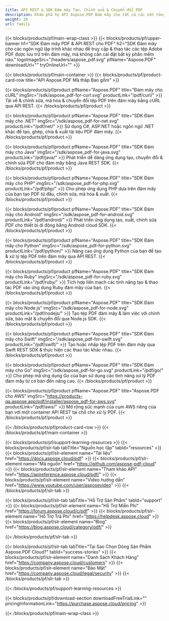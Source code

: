 ```yaml
---
title: API REST & SDK Đám mây Tạo, Chỉnh sửa & Chuyển đổi PDF
description: Khám phá họ API Aspose.PDF Đám mây cho tất cả các nền tảng - Android, Java, Swift và nhiều hơn nữa. Xử lý PDF hợp nhất trên đám mây.
weight: 10
url: family
---
```


{{< blocks/products/pf/main-wrap-class >}}
{{< blocks/products/pf/upper-banner h1="SDK Đám mây PDF & API REST cho PDF" h2="SDK Đám mây cho các ngôn ngữ lập trình khác nhau để truy cập & thao tác các tệp Adobe PDF được lưu trữ trên đám mây, mà không cần cài đặt bất kỳ phần mềm nào." logoImageSrc="/headers/aspose_pdf.svg" pfName="Aspose.PDF" downloadUrl="" tryOnlineUrl="" >}}

{{< blocks/products/pf/main-container >}}
{{< blocks/products/pf/product-card-row title="API Aspose.PDF Mã thấp Bao gồm" >}}

{{< blocks/products/pf/product pfName="Aspose.PDF" title="Đám mây cho cURL" imgSrc="/sdk/aspose_pdf-for-curl.svg" productLink="/pdf/curl/" >}}
Tải về & chỉnh sửa, mã hóa & chuyển đổi tệp PDF trên đám mây bằng cURL qua API REST.
{{< /blocks/products/pf/product >}}

{{< blocks/products/pf/product pfName="Aspose.PDF" title="SDK Đám mây cho .NET" imgSrc="/sdk/aspose_pdf-for-net.svg" productLink="/pdf/net/" >}}
Sử dụng C#, ASP.NET hoặc ngôn ngữ .NET khác để tạo, ghép, chia & xuất tài liệu PDF đám mây.
{{< /blocks/products/pf/product >}}

{{< blocks/products/pf/product pfName="Aspose.PDF" title="SDK Đám mây cho Java" imgSrc="/sdk/aspose_pdf-for-java.svg" productLink="/pdf/java/" >}}
Phát triển dễ dàng ứng dụng tạo, chuyển đổi & chỉnh sửa PDF cho đám mây bằng Java REST SDK.
{{< /blocks/products/pf/product >}}

{{< blocks/products/pf/product pfName="Aspose.PDF" title="SDK Đám mây cho PHP" imgSrc="/sdk/aspose_pdf-for-php.svg" productLink="/pdf/php/" >}}
Cho phép ứng dụng PHP dựa trên đám mây của bạn tạo PDF từ đầu, chỉnh sửa, mã hóa & xuất.
{{< /blocks/products/pf/product >}}

{{< blocks/products/pf/product pfName="Aspose.PDF" title="SDK Đám mây cho Android" imgSrc="/sdk/aspose_pdf-for-android.svg" productLink="/pdf/android/" >}}
Phát triển ứng dụng tạo, xuất, chỉnh sửa PDF cho thiết bị di động bằng Android cloud SDK.
{{< /blocks/products/pf/product >}}

{{< blocks/products/pf/product pfName="Aspose.PDF" title="SDK Đám mây cho Python" imgSrc="/sdk/aspose_pdf-for-python.svg" productLink="/pdf/python/" >}}
Nâng cao ứng dụng Python của bạn để tạo & xử lý tệp PDF trên đám mây qua API REST.
{{< /blocks/products/pf/product >}}

{{< blocks/products/pf/product pfName="Aspose.PDF" title="SDK Đám mây cho Ruby" imgSrc="/sdk/aspose_pdf-for-ruby.svg" productLink="/pdf/ruby/" >}}
Tích hợp liền mạch các tính năng tạo & thao tác PDF vào ứng dụng Ruby đám mây của bạn.
{{< /blocks/products/pf/product >}}

{{< blocks/products/pf/product pfName="Aspose.PDF" title="SDK Đám mây cho Node.js" imgSrc="/sdk/aspose_pdf-for-node.svg" productLink="/pdf/nodejs/" >}}
Tạo tệp PDF đám mây & làm việc với chỉnh sửa, bảo mật & chuyển đổi qua Node.js SDK.
{{< /blocks/products/pf/product >}}

{{< blocks/products/pf/product pfName="Aspose.PDF" title="SDK Đám mây cho Swift" imgSrc="/sdk/aspose_pdf-for-swift.svg" productLink="/pdf/swift/" >}}
Tạo hoặc nhập tệp PDF trên đám mây qua Swift REST SDK & thực hiện các thao tác khác nhau.
{{< /blocks/products/pf/product >}}

{{< blocks/products/pf/product pfName="Aspose.PDF" title="SDK Đám mây cho Go" imgSrc="/sdk/aspose_pdf-for-go.svg" productLink="/pdf/go/" >}}
Cho phép mã ứng dụng Go của bạn sử dụng các tính năng xử lý PDF đám mây từ cơ bản đến nâng cao.
{{< /blocks/products/pf/product >}}

{{< blocks/products/pf/product pfName="Aspose.PDF" title="Aspose.PDF cho AWS" imgSrc="https://products-qa.aspose.app/pdf/installer/aspose_pdf-for-aws.svg" productLink="/pdf/aws/" >}}
Mở rộng sức mạnh của cụm AWS riêng của bạn với một container API REST tại chỗ cho xử lý PDF.
{{< /blocks/products/pf/product >}}

{{< /blocks/products/pf/product-card-row >}}
{{< /blocks/products/pf/main-container >}}

{{< blocks/products/pf/support-learning-resources >}}
{{< blocks/products/pf/slr-tab tabTitle="Nguồn học tập" tabId="resources" >}}
{{< blocks/products/pf/slr-element name="Tài liệu" href="https://docs.aspose.cloud/pdf" >}}
{{< blocks/products/pf/slr-element name="Mã nguồn" href="https://github.com/aspose-pdf-cloud" >}}
{{< blocks/products/pf/slr-element name="Tham khảo API" href="https://apireference.aspose.cloud/pdf/" >}}
{{< blocks/products/pf/slr-element name="Video hướng dẫn" href="https://www.youtube.com/user/asposevideo" >}}
{{< /blocks/products/pf/slr-tab >}}

{{< blocks/products/pf/slr-tab tabTitle="Hỗ Trợ Sản Phẩm" tabId="support" >}}
{{< blocks/products/pf/slr-element name="Hỗ Trợ Miễn Phí" href="https://forum.aspose.cloud/c/pdf" >}}
{{< blocks/products/pf/slr-element name="Hỗ Trợ Trả Phí" href="https://helpdesk.aspose.cloud" >}}
{{< blocks/products/pf/slr-element name="Blog" href="https://blog.aspose.cloud/category/pdf/" >}}

{{< /blocks/products/pf/slr-tab >}}

{{< blocks/products/pf/slr-tab tabTitle="Tại Sao Chọn Dòng Sản Phẩm Aspose.PDF Cloud?" tabId="success-stories" >}}
{{< blocks/products/pf/slr-element name="Danh Sách Khách Hàng" href="https://company.aspose.cloud/customers" >}}
{{< blocks/products/pf/slr-element name="Bảo Mật" href="https://company.aspose.cloud/legal/security" >}}
{{< /blocks/products/pf/slr-tab >}}

{{< /blocks/products/pf/support-learning-resources >}}

{{< blocks/products/pf/download-section downloadFreeTrialLink="" pricingInformationLink="https://purchase.aspose.cloud/pricing" >}}

{{< /blocks/products/pf/main-wrap-class >}}

